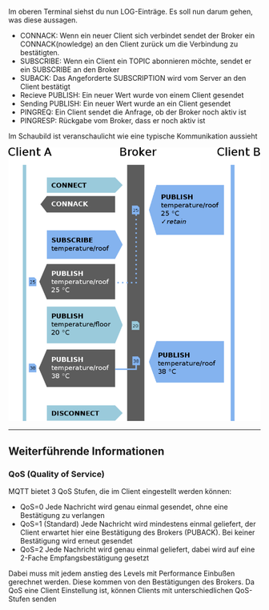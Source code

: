 Im oberen Terminal siehst du nun LOG-Einträge. Es soll nun darum gehen, was diese aussagen.

- CONNACK: Wenn ein neuer Client sich verbindet sendet der Broker ein CONNACK(nowledge) an den Client zurück um die Verbindung zu bestätigten.
- SUBSCRIBE: Wenn ein Client ein TOPIC abonnieren möchte, sendet er ein SUBSCRIBE an den Broker
- SUBACK: Das Angeforderte SUBSCRIPTION wird vom Server an den Client bestätigt
- Recieve PUBLISH: Ein neuer Wert wurde von einem Client gesendet
- Sending PUBLISH: Ein neuer Wert wurde an ein Client gesendet
- PINGREQ: Ein Client sendet die Anfrage, ob der Broker noch aktiv ist
- PINGRESP: Rückgabe vom Broker, dass er noch aktiv ist

Im Schaubild ist veranschaulicht wie eine typische Kommunikation aussieht

![MQTT Ablauf](https://raw.githubusercontent.com/Asdoos/katacoda-scenarios/main/MQTT/assets/images/800px-MQTT_protocol_example_without_QoS.svg.png)

---
## Weiterführende Informationen

### QoS (Quality of Service)
MQTT bietet 3 QoS Stufen, die im Client eingestellt werden können:
- QoS=0
Jede Nachricht wird genau einmal gesendet, ohne eine Bestätigung zu verlangen
- QoS=1 (Standard)
Jede Nachricht wird mindestens einmal geliefert, der Client erwartet hier eine Bestätigung des Brokers (PUBACK). Bei keiner Bestätigung wird erneut gesendet
- QoS=2
Jede Nachricht wird genau einmal geliefert, dabei wird auf eine 2-Fache Empfangsbestätigung gesetzt

Dabei muss mit jedem anstieg des Levels mit Performance Einbußen gerechnet werden. Diese kommen von den Bestätigungen des Brokers.
Da QoS eine Client Einstellung ist, können Clients mit unterschiedlichen QoS-Stufen senden
